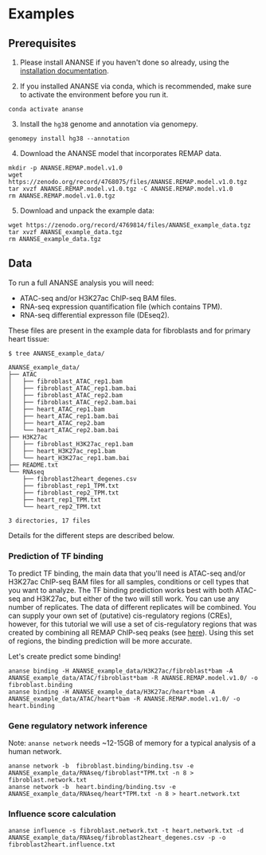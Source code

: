 # Examples

## Prerequisites

1. Please install ANANSE if you haven't done so already, using the [installation documentation](installation.md).

2. If you installed ANANSE via conda, which is recommended, make sure to activate the environment before you run it.

```
conda activate ananse
```

3. Install the `hg38` genome and annotation via genomepy.

```
genomepy install hg38 --annotation
```

4. Download the ANANSE model that incorporates REMAP data.

```
mkdir -p ANANSE.REMAP.model.v1.0
wget https://zenodo.org/record/4768075/files/ANANSE.REMAP.model.v1.0.tgz
tar xvzf ANANSE.REMAP.model.v1.0.tgz -C ANANSE.REMAP.model.v1.0
rm ANANSE.REMAP.model.v1.0.tgz
```

5. Download and unpack the example data:

```
wget https://zenodo.org/record/4769814/files/ANANSE_example_data.tgz
tar xvzf ANANSE_example_data.tgz
rm ANANSE_example_data.tgz
```


##  Data

To run a full ANANSE analysis you will need:

* ATAC-seq and/or H3K27ac ChIP-seq BAM files.
* RNA-seq expression quantification file (which contains TPM).
* RNA-seq differential expresson file (DEseq2).

These files are present in the example data for fibroblasts and for primary heart tissue:

```
$ tree ANANSE_example_data/

ANANSE_example_data/
├── ATAC
│   ├── fibroblast_ATAC_rep1.bam
│   ├── fibroblast_ATAC_rep1.bam.bai
│   ├── fibroblast_ATAC_rep2.bam
│   ├── fibroblast_ATAC_rep2.bam.bai
│   ├── heart_ATAC_rep1.bam
│   ├── heart_ATAC_rep1.bam.bai
│   ├── heart_ATAC_rep2.bam
│   └── heart_ATAC_rep2.bam.bai
├── H3K27ac
│   ├── fibroblast_H3K27ac_rep1.bam
│   ├── heart_H3K27ac_rep1.bam
│   └── heart_H3K27ac_rep1.bam.bai
├── README.txt
└── RNAseq
    ├── fibroblast2heart_degenes.csv
    ├── fibroblast_rep1_TPM.txt
    ├── fibroblast_rep2_TPM.txt
    ├── heart_rep1_TPM.txt
    └── heart_rep2_TPM.txt

3 directories, 17 files
```


Details for the different steps are described below.

### Prediction of TF binding

To predict TF binding, the main data that you'll need is ATAC-seq and/or H3K27ac ChIP-seq BAM files for all samples, conditions or cell types that you want to analyze. The TF binding prediction works best with both ATAC-seq and H3K27ac, but either of the two will still work.
You can use any number of replicates. The data of different replicates will be combined.
You can supply your own set of (putative) cis-regulatory regions (CREs), however, for this tutorial we will use a set of cis-regulatory regions that was created by combining all REMAP ChIP-seq peaks (see [here](ananse-cre.md)). Using this set of regions, the binding prediction will be more accurate.

Let's create predict some binding!

```
ananse binding -H ANANSE_example_data/H3K27ac/fibroblast*bam -A ANANSE_example_data/ATAC/fibroblast*bam -R ANANSE.REMAP.model.v1.0/ -o fibroblast.binding
ananse binding -H ANANSE_example_data/H3K27ac/heart*bam -A ANANSE_example_data/ATAC/heart*bam -R ANANSE.REMAP.model.v1.0/ -o heart.binding
```

### Gene regulatory network inference

Note: `ananse network` needs ~12-15GB of memory for a typical analysis of a human network.

```
ananse network -b  fibroblast.binding/binding.tsv -e ANANSE_example_data/RNAseq/fibroblast*TPM.txt -n 8 > fibroblast.network.txt
ananse network -b  heart.binding/binding.tsv -e ANANSE_example_data/RNAseq/heart*TPM.txt -n 8 > heart.network.txt
```

### Influence score calculation

```
ananse influence -s fibroblast.network.txt -t heart.network.txt -d ANANSE_example_data/RNAseq/fibroblast2heart_degenes.csv -p -o fibroblast2heart.influence.txt 
```



